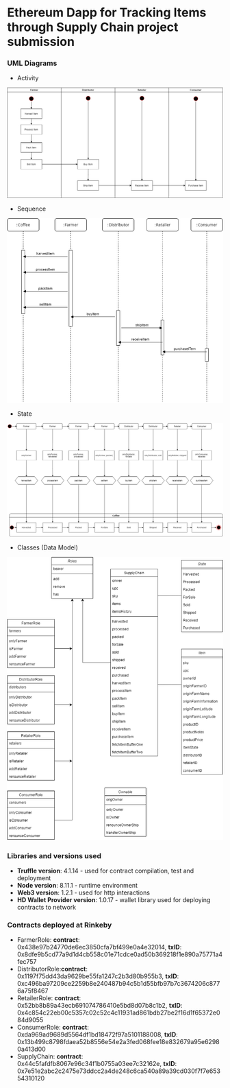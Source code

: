 # Ethereum Dapp for Tracking Items through Supply Chain project submission  

### UML Diagrams
- Activity

![truffle test](images/activity.png)
- Sequence

![truffle test](images/sequence.png)
- State

![truffle test](images/state.png)
- Classes (Data Model)

![truffle test](images/class.png)

### Libraries and versions used
- **Truffle version**: 4.1.14 - used for contract compilation, test and deployment
- **Node version**: 8.11.1 - runtime environment
- **Web3 version**: 1.2.1 - used for http interactions
- **HD Wallet Provider version**: 1.0.17 - wallet library used for deploying contracts to network

### Contracts deployed at Rinkeby
- FarmerRole: **contract**: 0x438e97b24770de6ec3850cfa7bf499e0a4e32014, **txID**:  0x8dfe9b5cd77a9d1d4cb558c01e71cdce0ad50b369218f1e890a75771a4fec757
- DistributorRole:**contract**: 0x1197f75dd43da9629be55fa1247c2b3d80b955b3, **txID**:  0xc496ba97209ce2259b8e240487b94c5b1d55bfb97b7c3674206c8776a75f8467
- RetailerRole: **contract**:  0x52bb8b89a43ecb691074786410e5bd8d07b8c1b2, **txID**:   0x4c854c22eb00c5357c02c52c4c11931ad861bdb27be2f16d1f65372e084d9055
- ConsumerRole: **contract**:  0xda969ad9689d5564df1bd18472f97a5101188008, **txID**:  0x13b499c8798fdaea52b8556e54e2a3fed068fee18e832679a95e62980a413d00
- SupplyChain: **contract**: 0x44c5fafdfb8067e96c34f1b0755a03ee7c32162e, **txID**:  0x7e51e2abc2c2475e73ddcc2a4de248c6ca540a89a39cd030f7f7e65354310120